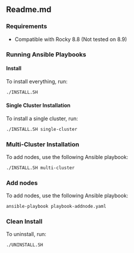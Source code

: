 ## Readme.md

### Requirements

- Compatible with Rocky 8.8 (Not tested on 8.9)

### Running Ansible Playbooks

#### Install

To install everything, run:
```bash
./INSTALL.SH
```

#### Single Cluster Installation

To install a single cluster, run:
```bash
./INSTALL.SH single-cluster
```

### Multi-Cluster Installation

To add nodes, use the following Ansible playbook:
```bash
./INSTALL.SH multi-cluster
```

### Add nodes

To add nodes, use the following Ansible playbook:
```bash
ansible-playbook playbook-addnode.yaml
```

### Clean Install
To uninstall, run:
```bash
./UNINSTALL.SH
```	
